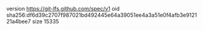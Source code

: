 version https://git-lfs.github.com/spec/v1
oid sha256:df6d39c2707f987021bd492445e64a39051ee4a3a51e0f4afb3e912121a4bee7
size 15335
